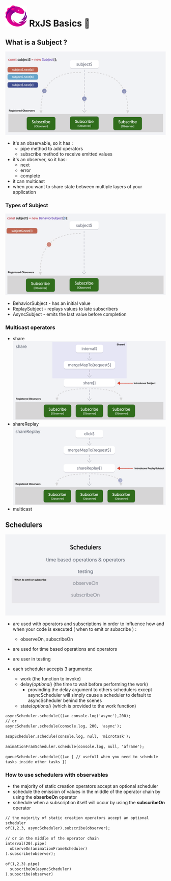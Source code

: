 # ![rxjs](/image/rxjs.svg) RxJS Basics :star_struck:

## What is a Subject ?

![subject](/image/multicasting/subject_multicast.png)

- it's an observable, so it has :
    - pipe method to add operators
    - subscribe method to receive emitted values
- it's an observer, so it has: 
    - next
    - error
    - complete
- it can multicast
- when you want to share state between multiple layers of your application

### Types of Subject

![behaviorSubject](/image/multicasting/behaviorSubject.png)

- BehaviorSubject - has an initial value
- ReplaySubject - replays values to late subscribers
- AsyncSubject - emits the last value before completion

### Multicast operators
- share
![share](/image/multicasting/share_operator.png)
- shareReplay
![shareReplay](/image/multicasting/shareReplay_operator.png)
- multicast

## Schedulers

![schedulers](/image/schedulers/schedulers.png)
    

- are used with operators and subscriptions in order to influence how and when your code is executed ( when to emit or subscribe ) :
    - observeOn, subscribeOn
- are used for time based operations and operators
- are user in testing

- each scheduler accepts 3 arguments:
    - work (the function to invoke)
    - delay(*optional*) (the time to wait before performing the work)
        - provinding the delay argument to others schedulers except asyncScheduler will simply cause a scheduler to default to asyncScheduler behind the scenes
    - state(*optional*) (which is provided to the work function)
    
```
asyncScheduler.schedule(()=> console.log('async'),200);
// or
asyncScheduler.schedule(console.log, 200, 'async');

asapScheduler.schedule(console.log, null, 'microtask');

animationFramScheduler.schedule(console.log, null, 'aframe');

queueScheduler.schedule(()=> { // usefull when you need to schedule tasks inside other tasks })
```

### How to use schedulers with observables
- the majority of static creation operators accept an optional scheduler
- schedule the emission of values in the middle of the operator chain by using the **obserbeOn** operator
- schedule when a subscription itself will occur by using the **subscribeOn** operator
```
// the majority of static creation operators accept an optional scheduler
of(1,2,3, asyncScheduler).subscribe(observer);

// or in the middle of the operator chain
interval(20).pipe(
  observeOn(animationFrameScheduler)
).subscribe(observer);

of(1,2,3).pipe(
  subscribeOn(asyncScheduler)
).subscribe(observer)
```

